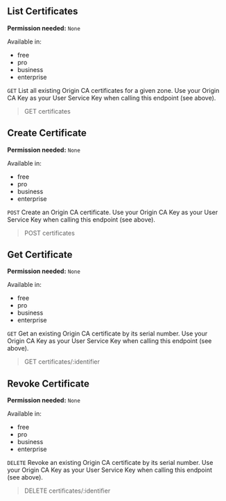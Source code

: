 ## List Certificates

**Permission needed:** `None`

Available in:

* free
* pro
* business
* enterprise

`GET` List all existing Origin CA certificates for a given zone. Use your Origin CA Key as your User Service Key when calling this endpoint (see above).

> GET certificates


## Create Certificate

**Permission needed:** `None`

Available in:

* free
* pro
* business
* enterprise

`POST` Create an Origin CA certificate. Use your Origin CA Key as your User Service Key when calling this endpoint (see above).

> POST certificates


## Get Certificate

**Permission needed:** `None`

Available in:

* free
* pro
* business
* enterprise

`GET` Get an existing Origin CA certificate by its serial number. Use your Origin CA Key as your User Service Key when calling this endpoint (see above).

> GET certificates/:identifier


## Revoke Certificate

**Permission needed:** `None`

Available in:

* free
* pro
* business
* enterprise

`DELETE` Revoke an existing Origin CA certificate by its serial number. Use your Origin CA Key as your User Service Key when calling this endpoint (see above).

> DELETE certificates/:identifier
